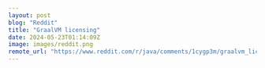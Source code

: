 ```yaml
---
layout: post
blog: "Reddit"
title: "GraalVM licensing"
date: 2024-05-23T01:14:09Z
image: images/reddit.png
remote_url: "https://www.reddit.com/r/java/comments/1cygp3m/graalvm_licensing/"
---
```

